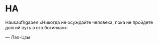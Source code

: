 # HA
Hausaufhgaben
«Никогда не осуждайте человека, пока не пройдете долгий путь в его ботинках».


— Лао-Цзы
